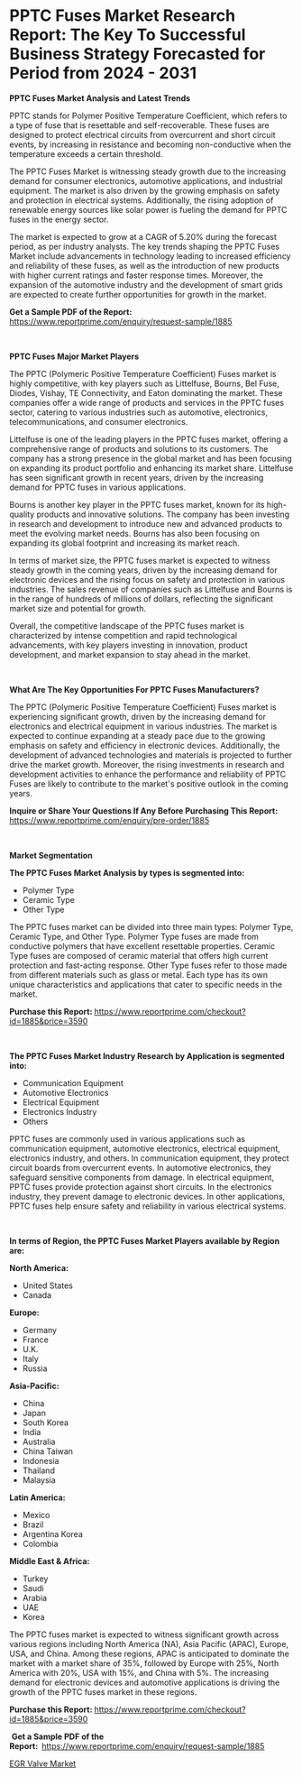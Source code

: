 <p><h1>PPTC Fuses Market Research Report: The Key To Successful Business Strategy Forecasted for Period from 2024 - 2031</h1></p><p><strong>PPTC Fuses Market Analysis and Latest Trends</strong></p>
<p><p>PPTC stands for Polymer Positive Temperature Coefficient, which refers to a type of fuse that is resettable and self-recoverable. These fuses are designed to protect electrical circuits from overcurrent and short circuit events, by increasing in resistance and becoming non-conductive when the temperature exceeds a certain threshold.</p><p>The PPTC Fuses Market is witnessing steady growth due to the increasing demand for consumer electronics, automotive applications, and industrial equipment. The market is also driven by the growing emphasis on safety and protection in electrical systems. Additionally, the rising adoption of renewable energy sources like solar power is fueling the demand for PPTC fuses in the energy sector.</p><p>The market is expected to grow at a CAGR of 5.20% during the forecast period, as per industry analysts. The key trends shaping the PPTC Fuses Market include advancements in technology leading to increased efficiency and reliability of these fuses, as well as the introduction of new products with higher current ratings and faster response times. Moreover, the expansion of the automotive industry and the development of smart grids are expected to create further opportunities for growth in the market.</p></p>
<p><strong>Get a Sample PDF of the Report:&nbsp;</strong> <a href="https://www.reportprime.com/enquiry/request-sample/1885">https://www.reportprime.com/enquiry/request-sample/1885</a></p>
<p>&nbsp;</p>
<p><strong>PPTC Fuses Major Market Players</strong></p>
<p><p>The PPTC (Polymeric Positive Temperature Coefficient) Fuses market is highly competitive, with key players such as Littelfuse, Bourns, Bel Fuse, Diodes, Vishay, TE Connectivity, and Eaton dominating the market. These companies offer a wide range of products and services in the PPTC fuses sector, catering to various industries such as automotive, electronics, telecommunications, and consumer electronics.</p><p>Littelfuse is one of the leading players in the PPTC fuses market, offering a comprehensive range of products and solutions to its customers. The company has a strong presence in the global market and has been focusing on expanding its product portfolio and enhancing its market share. Littelfuse has seen significant growth in recent years, driven by the increasing demand for PPTC fuses in various applications.</p><p>Bourns is another key player in the PPTC fuses market, known for its high-quality products and innovative solutions. The company has been investing in research and development to introduce new and advanced products to meet the evolving market needs. Bourns has also been focusing on expanding its global footprint and increasing its market reach.</p><p>In terms of market size, the PPTC fuses market is expected to witness steady growth in the coming years, driven by the increasing demand for electronic devices and the rising focus on safety and protection in various industries. The sales revenue of companies such as Littelfuse and Bourns is in the range of hundreds of millions of dollars, reflecting the significant market size and potential for growth.</p><p>Overall, the competitive landscape of the PPTC fuses market is characterized by intense competition and rapid technological advancements, with key players investing in innovation, product development, and market expansion to stay ahead in the market.</p></p>
<p>&nbsp;</p>
<p><strong>What Are The Key Opportunities For PPTC Fuses Manufacturers?</strong></p>
<p><p>The PPTC (Polymeric Positive Temperature Coefficient) Fuses market is experiencing significant growth, driven by the increasing demand for electronics and electrical equipment in various industries. The market is expected to continue expanding at a steady pace due to the growing emphasis on safety and efficiency in electronic devices. Additionally, the development of advanced technologies and materials is projected to further drive the market growth. Moreover, the rising investments in research and development activities to enhance the performance and reliability of PPTC Fuses are likely to contribute to the market's positive outlook in the coming years.</p></p>
<p><strong>Inquire or Share Your Questions If Any Before Purchasing This Report:</strong> <a href="https://www.reportprime.com/enquiry/pre-order/1885">https://www.reportprime.com/enquiry/pre-order/1885</a></p>
<p>&nbsp;</p>
<p><strong>Market Segmentation</strong></p>
<p><strong>The PPTC Fuses Market Analysis by types is segmented into:</strong></p>
<p><ul><li>Polymer Type</li><li>Ceramic Type</li><li>Other Type</li></ul></p>
<p><p>The PPTC fuses market can be divided into three main types: Polymer Type, Ceramic Type, and Other Type. Polymer Type fuses are made from conductive polymers that have excellent resettable properties. Ceramic Type fuses are composed of ceramic material that offers high current protection and fast-acting response. Other Type fuses refer to those made from different materials such as glass or metal. Each type has its own unique characteristics and applications that cater to specific needs in the market.</p></p>
<p><strong>Purchase this Report:&nbsp;</strong><a href="https://www.reportprime.com/checkout?id=1885&price=3590">https://www.reportprime.com/checkout?id=1885&price=3590</a></p>
<p>&nbsp;</p>
<p><strong>The PPTC Fuses Market Industry Research by Application is segmented into:</strong></p>
<p><ul><li>Communication Equipment</li><li>Automotive Electronics</li><li>Electrical Equipment</li><li>Electronics Industry</li><li>Others</li></ul></p>
<p><p>PPTC fuses are commonly used in various applications such as communication equipment, automotive electronics, electrical equipment, electronics industry, and others. In communication equipment, they protect circuit boards from overcurrent events. In automotive electronics, they safeguard sensitive components from damage. In electrical equipment, PPTC fuses provide protection against short circuits. In the electronics industry, they prevent damage to electronic devices. In other applications, PPTC fuses help ensure safety and reliability in various electrical systems.</p></p>
<p>&nbsp;</p>
<p><strong>In terms of Region, the PPTC Fuses Market Players available by Region are:</strong></p>
<p>
    <p> <strong> North America: </strong>
        <ul>
            <li>United States</li>
            <li>Canada</li>
        </ul>
        </p> 
    <p> <strong> Europe: </strong>
        <ul>
            <li>Germany</li>
            <li>France</li>
            <li>U.K.</li>
            <li>Italy</li>
            <li>Russia</li>
        </ul>
        </p> 
    <p> <strong> Asia-Pacific: </strong>
        <ul>
            <li>China</li>
            <li>Japan</li>
            <li>South Korea</li>
            <li>India</li>
            <li>Australia</li>
            <li>China Taiwan</li>
            <li>Indonesia</li>
            <li>Thailand</li>
            <li>Malaysia</li>
        </ul>
        </p> 
    <p> <strong> Latin America: </strong>
        <ul>
            <li>Mexico</li>
            <li>Brazil</li>
            <li>Argentina Korea</li>
            <li>Colombia</li>
        </ul>
        </p> 
    <p> <strong> Middle East & Africa: </strong>
        <ul>
            <li>Turkey</li>
            <li>Saudi</li>
            <li>Arabia</li>
            <li>UAE</li>
            <li>Korea</li>
        </ul>
    </p>
    </p>
<p><p>The PPTC fuses market is expected to witness significant growth across various regions including North America (NA), Asia Pacific (APAC), Europe, USA, and China. Among these regions, APAC is anticipated to dominate the market with a market share of 35%, followed by Europe with 25%, North America with 20%, USA with 15%, and China with 5%. The increasing demand for electronic devices and automotive applications is driving the growth of the PPTC fuses market in these regions.</p></p>
<p><strong>Purchase this Report: </strong><a href="https://www.reportprime.com/checkout?id=1885&price=3590">https://www.reportprime.com/checkout?id=1885&price=3590</a></p>
<p>&nbsp;<strong>Get a Sample PDF of the Report:&nbsp;&nbsp;</strong><a href="https://www.reportprime.com/enquiry/request-sample/1885">https://www.reportprime.com/enquiry/request-sample/1885</a></p>
<p><strong></strong></p>
<p><p><a href="https://issuu.com/reportprime-2/docs/egr-valve-market-size-2030.pptx">EGR Valve Market</a></p></p>